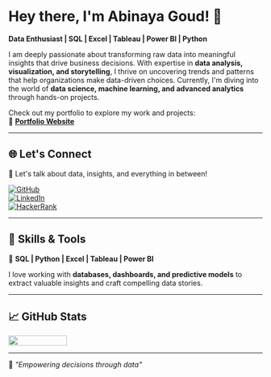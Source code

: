 
# Hey there, I'm Abinaya Goud! 👋  

**Data Enthusiast | SQL | Excel | Tableau | Power BI | Python**  

I am deeply passionate about transforming raw data into meaningful insights that drive business decisions. With expertise in **data analysis, visualization, and storytelling**, I thrive on uncovering trends and patterns that help organizations make data-driven choices. Currently, I'm diving into the world of **data science, machine learning, and advanced analytics** through hands-on projects.  

Check out my portfolio to explore my work and projects:  
🔗 [**Portfolio Website**](https://accessible-aquarius-3c5.notion.site/Abinaya-Goud-186990c48fc7806c9890d1af183c26b7)  

---

## 🌐 Let's Connect  
📌 Let's talk about data, insights, and everything in between!  

[![GitHub](https://img.shields.io/badge/-GitHub-181717?style=flat&logo=github&logoColor=white)](https://github.com/abinayagoudjandhyala)    
[![LinkedIn](https://img.shields.io/badge/-LinkedIn-0A66C2?style=flat&logo=linkedin&logoColor=white)](https://www.linkedin.com/in/abinaya-goud-5ba185328/)  
[![HackerRank](https://img.shields.io/badge/-HackerRank-2EC866?style=flat&logo=hackerrank&logoColor=white)](https://www.hackerrank.com/profile/abinayagoud23)

---

## 🔧 Skills & Tools  
🚀 **SQL | Python | Excel | Tableau | Power BI**  

I love working with **databases, dashboards, and predictive models** to extract valuable insights and craft compelling data stories.  

---

## 📈 GitHub Stats 

<div style="display: flex; justify-content: space-between;">
  <img src="https://github-readme-stats.vercel.app/api?username=abinayagoudjandhyala&show_icons=true&theme=radical&hide_title=true" width="48%" />
</div>  
  
---  

🌟 *"Empowering decisions through data"*  
